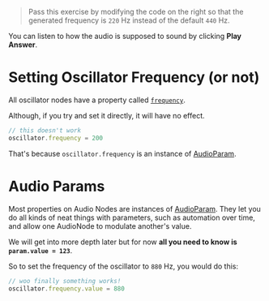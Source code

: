 > Pass this exercise by modifying the code on the right so that the generated frequency is `220` Hz instead of the default `440` Hz. 

You can listen to how the audio is supposed to sound by clicking **Play Answer**.

# Setting Oscillator Frequency (or not)

All oscillator nodes have a property called [`frequency`](https://developer.mozilla.org/en-US/docs/Web/API/OscillatorNode/frequency). 

Although, if you try and set it directly, it will have no effect.

```js
// this doesn't work
oscillator.frequency = 200
```

That's because `oscillator.frequency` is an instance of [AudioParam](https://developer.mozilla.org/en-US/docs/Web/API/AudioParam).

# Audio Params

Most properties on Audio Nodes are instances of [AudioParam](https://developer.mozilla.org/en-US/docs/Web/API/AudioParam). They let you do all kinds of neat things with parameters, such as automation over time, and allow one AudioNode to modulate another's value. 

We will get into more depth later but for now **all you need to know is `param.value = 123`**.

So to set the frequency of the oscillator to `880` Hz, you would do this:

```js
// woo finally something works!
oscillator.frequency.value = 880
```